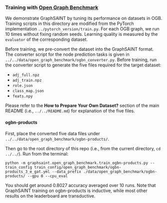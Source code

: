 ### Training with [Open Graph Benchmark](https://ogb.stanford.edu/)

We demonstrate GraphSAINT by tuning its performance on datasets in OGB. Training scripts in this directory are modified from the PyTorch implementation `../pytorch_version/train.py`. For each OGB graph, we run 10 times without fixing random seeds. Learning quality is measured by the `evaluator` of the corresponding dataset. 

Before training, we pre-convert the dataset into the GraphSAINT format. The converter script for the node prediction tasks is given in `../../data/open_graph_benchmark/ogbn_converter.py`. Before training, run the converter script to generate the five files required for the target dataset: 

* `adj_full.npz`
* `adj_train.npz`
* `role.json`
* `class_map.json`
* `feats.npy`

Please refer to the **How to Prepare Your Own Dataset?** section of the main README (i.e., `../../README.md`) for explanation of the five files. 


#### ogbn-products

First, place the converted five data files under `../../data/open_graph_benchmark/ogbn-products/`.

Then go to the root directory of this repo (i.e., from the current directory, `cd ../../`). Run from the terminal:

```
python -m graphsaint.open_graph_benchmark.train_ogbn-products.py --train_config train_config/open_graph_benchmark/ogbn-products_3_e_gat.yml --data_prefix ./data/open_graph_benchmark/ogbn-products/ --gpu 0 --cpu_eval
```

You should get around 0.8027 accuracy averaged over 10 runs. Note that GraphSAINT training on ogbn-products is inductive, while most other results on the leaderboard are transductive. 
